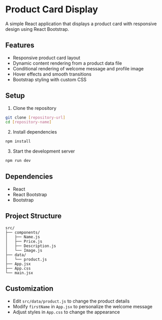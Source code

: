 # Product Card Display

A simple React application that displays a product card with responsive design using React Bootstrap.

## Features

- Responsive product card layout
- Dynamic content rendering from a product data file
- Conditional rendering of welcome message and profile image
- Hover effects and smooth transitions
- Bootstrap styling with custom CSS

## Setup

1. Clone the repository

```bash
git clone [repository-url]
cd [repository-name]
```

2. Install dependencies

```bash
npm install
```

3. Start the development server

```bash
npm run dev
```

## Dependencies

- React
- React Bootstrap
- Bootstrap

## Project Structure

```
src/
├── components/
│   ├── Name.js
│   ├── Price.js
│   ├── Description.js
│   └── Image.js
├── data/
│   └── product.js
├── App.jsx
├── App.css
└── main.jsx
```

## Customization

- Edit `src/data/product.js` to change the product details
- Modify `firstName` in `App.jsx` to personalize the welcome message
- Adjust styles in `App.css` to change the appearance
